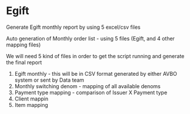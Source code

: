 # Egift
Generate Egift monthly report by using 5 excel/csv files

Auto generation of Monthly order list - using 5 files (Egift, and 4 other mapping files)

We will need 5 kind of files in order to get the script running and generate the final report

1. Egift monthly - this will be in CSV format generated by either AVBO system or sent by Data team
2. Monthly switching denom - mapping of all available denoms
3. Payment type mapping - comparison of Issuer X Payment type
4. Client mappin
5. Item mapping
